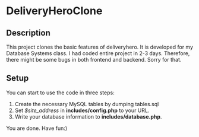 # DeliveryHeroClone
## Description
This project clones the basic features of deliveryhero. It is developed for my Database Systems class. 
I had coded entire project in 2-3 days. Therefore, there might be some bugs in both frontend and backend. Sorry for that.

## Setup
You can start to use the code in three steps:
1. Create the necessary MySQL tables by dumping tables.sql
2. Set _$site_address_ in **includes/config.php** to your URL.
3. Write your database information to **includes/database.php**.

You are done. Have fun:)
